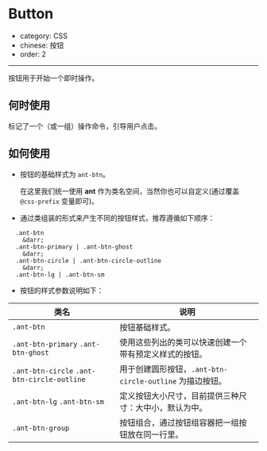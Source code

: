 # Button

- category: CSS
- chinese: 按钮
- order: 2

---

按钮用于开始一个即时操作。

## 何时使用

标记了一个（或一组）操作命令，引导用户点击。


## 如何使用

- 按钮的基础样式为 `ant-btn`。

  在这里我们统一使用 **ant** 作为类名空间，当然你也可以自定义(通过覆盖 `@css-prefix` 变量即可)。

- 通过类组装的形式来产生不同的按钮样式，推荐遵循如下顺序：
```
  .ant-btn
  	&darr;
  .ant-btn-primary | .ant-btn-ghost
  	&darr;
  .ant-btn-circle | .ant-btn-circle-outline
  	&darr;
  .ant-btn-lg | .ant-btn-sm
 ```

- 按钮的样式参数说明如下：

| 类名  | 说明 |
| ------------- | ------------- |
| `.ant-btn`  | 按钮基础样式。 |
| `.ant-btn-primary` `.ant-btn-ghost`  | 使用这些列出的类可以快速创建一个带有预定义样式的按钮。  |
| `.ant-btn-circle` `.ant-btn-circle-outline`  | 用于创建圆形按钮，`.ant-btn-circle-outline` 为描边按钮。 |
| `.ant-btn-lg` `.ant-btn-sm`  | 定义按钮大小尺寸，目前提供三种尺寸：大中小，默认为中。 |
| `.ant-btn-group` | 按钮组合，通过按钮组容器把一组按钮放在同一行里。 |
